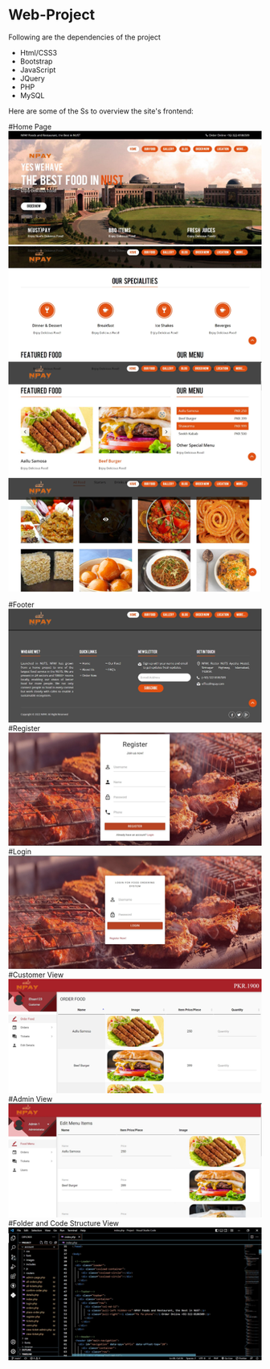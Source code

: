 # Web-Project

Following are the dependencies of the project

<ul>
<li>Html/CSS3</li>
<li>Bootstrap</li>
<li>JavaScript</li>
<li>JQuery</li>
<li>PHP</li>
<li>MySQL</li>
</ul>

Here are some of the Ss to overview the site's frontend:

#Home Page
<img src="https://github.com/h652-ui/Web-Project/blob/main/Screen%20Shots/1.jpg">
<img src="https://github.com/h652-ui/Web-Project/blob/main/Screen%20Shots/2.jpg">
<img src="https://github.com/h652-ui/Web-Project/blob/main/Screen%20Shots/Screenshot 2022-08-21 152323.jpg">
<img src="https://github.com/h652-ui/Web-Project/blob/main/Screen%20Shots/4.jpg">

#Footer
<img src="https://github.com/h652-ui/Web-Project/blob/main/Screen%20Shots/5.jpg">
#Register
<img src="https://github.com/h652-ui/Web-Project/blob/main/Screen%20Shots/6.jpg">
#Login
<img src="https://github.com/h652-ui/Web-Project/blob/main/Screen%20Shots/7.jpg">
#Customer View
<img src="https://github.com/h652-ui/Web-Project/blob/main/Screen%20Shots/8.jpg">
#Admin View
<img src="https://github.com/h652-ui/Web-Project/blob/main/Screen%20Shots/9.jpg">
#Folder and Code Structure View
<img src="https://github.com/h652-ui/Web-Project/blob/main/Screen%20Shots/10.jpg">
